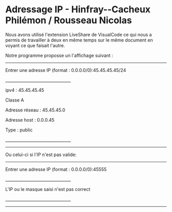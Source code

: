 # Adressage IP - Hinfray--Cacheux Philémon / Rousseau Nicolas

Nous avons utilisé l'extension LiveShare de VisualCode ce qui nous a permis de travailler à deux en même temps sur 
le même document en voyant ce que faisait l'autre.


Notre programme proposse un l'affichage suivant :

________________________________

Entrer une adresse IP (format : 0.0.0.0/0):45.45.45.45/24

\________________________________

ipv4 : 45.45.45.45

Classe A

Adresse réseau : 45.45.45.0

Adresse host : 0.0.0.45

Type : public

\________________________________


________________________________

Ou celui-ci si l'IP n'est pas valide: 

________________________________

Entrer une adresse IP (format : 0.0.0.0/0):45555

\________________________________

L'IP ou le masque saisi n'est pas correct

\________________________________

________________________________
